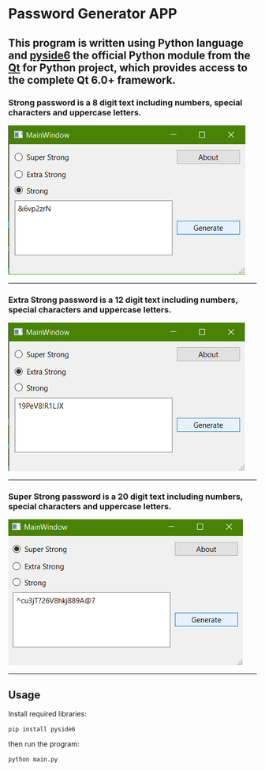 # Password Generator APP

## This program is written using Python language and [pyside6](https://www.qt.io/qt-for-python)  the official Python module from the [Qt](https://www.qt.io/) for Python project, which provides access to the complete Qt 6.0+ framework.

### Strong password is a 8 digit text including numbers, special characters and uppercase letters.

![Screen Shot](pic\strong.png)

---

### Extra Strong password is a 12 digit text including numbers, special characters and uppercase letters.

![Screen Shot](pic\extra.png)

---

### Super Strong password is a 20 digit text including numbers, special characters and uppercase letters.

![Screen Shot](pic\superstrong.png)

---

## Usage
Install required libraries:
```
pip install pyside6
```
then run the program:
```
python main.py
```